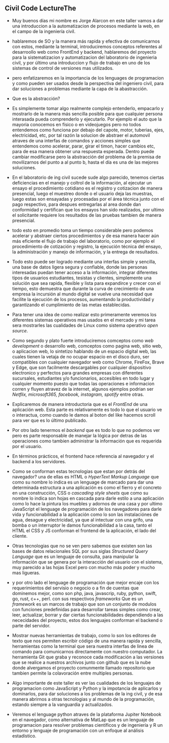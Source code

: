  ## Civil Code LectureThe
- Muy buenos días mi nombre es Jorge Alarcon en este taller vamos a dar una introduccion a la automatizacion de procesos mediante la web, en el campo de la ingeniería civil.
- hablaremos de SO y la manera más rapida y efectiva de comunicarnos con estos, mediante la terminal, introduciremos conceptos referentes al desarroollo web como FrontEnd y backend, hablaremos del proyecto para la sistematizacion y automatizacion del laboratorio de ingenieria civil, y por último una introduccion y flujo de trabajo en uno de los sistemas de control de versiones mas utilizados.
- pero enfatizaremos en la importancia de los lenguages de programacion y como pueden ser usados desde la perspectiva del ingeniero civil, para dar soluciones a problemas mediante la capa de la abastracción.
- Que es la abstracción?
- Es simplemente tomar algo realmente complejo entenderlo, empacarlo y mostrarlo de la manera más sencilla posible para que cualquier persona interasada pueda comprenderlo y ejecutarlo. Por ejemplo el auto que la mayoria conocemos en físico o en videojuegos pero no todos entendemos como funciona por debajo del capote, motor, tuberias, ejes, electricidad, etc, por tal razón la solucion de abstraer el automovil atraves de una interfas de comandos y acciones simples que entendemos como acelerar, parar, girar el timon, hacer cambios etc, para de esa manera obtener una respuesta esperada. Dentro puede cambiar modificarse pero la abstracción del problema de la premisa de movilizarnos del punto a al punto b, hasta el día es una de las mejores soluciones.
- En el laboratorio de ing civil sucede sude algo parecido, tenemos ciertas deficiencias en el manejo y coltrol de la información, al ejecutar un ensayo el procedimiento cotidiano es el registro y cotizacion de manera presencial, luego el muestreo donde o el usuario deja las muestras, luego estas son ensayadas y procesadas por el área técnica junto con el pago respectivo, para despues entregarlas al area donde dan conformidad y certifican que los ensayos han sido realizados, por ultimo el solicitante requiere los resultados de las pruebas tambien de manera presencial.
- todo esto en promedio toma un tiempo considerable pero podemos acelerar y abstraer ciertos procedimientos y de esa manera hacer aún más eficiente el flujo de trabajo del laboratorio, como por ejemplo el procedimiento de cotización y registro, la ejecución técnica del ensayo, la administración y manejo de información, y la entrega de resultados.
- Todo esto puede ser logrado mediante una interfas simple y sencilla, una base de datos ligera segura y confiable, donde las personas interesadas puedan tener acceso a la información, integrar diferentes tipos de usuarios estudiantes, tesistas y clientes, simplemente una solución que sea rapida, flexible y lista para expandirce y crecer con el tiempo, esto demuestra que durante la curva de crecimiento de una empresa la incursión al mundo digital se vuelve una necesidad que facilite la ejecución de los procesos, aumentando la productividad y garantizando el cumplimiento de las metas establecidas.

- Para tener una idea de como realizar esto primeramente veremos los diferentes sistemas operativos mas usados en el mercado y mi tarea sera mostrarles las cualidades de Linux como sistema operativo *open source*.
- Como segundo y plato fuerte introduciremos comceptos como *web development* o desarrollo web, comceptos como pagina web, sitio web, o aplicacion web, lo sintetizo hablando de un espacio digital web, las cuales tienen la vetaja de no ocupar espacio en el disco duro, ser compatibles con cualquier navegador web como Chrome, FireFox, Brave y Edge, que son facilmente descargables por cualquier dispositivo electronico y perfectos para grandes empresas con diferentes sucursales, estudiantes y/o funcionarios, accesibles en todo lugar y cualquier momento puesto que todas las operaciones e informacion corren y fluyen atravez de la internet, algunos ejemplos podrian ser *Netflix, microsoft365, facebook, instagram, spotify* entre otras. 

- Explicaremos de manera introductoria que es el *FrontEnd* de una aplicación web. Esta parte es relativamente es todo lo que el usuario ve o interactua, como cuando le damos al boton del like hacemos scroll para ver que es lo último publicado.
- Por otro lado tenermos el *backend* que es todo lo que no podemos ver pero es parte responsable de manejar la lógica por detras de las operaciones como tambien administrar la información que es requerida por el usuario.
- En términos prácticos, el frontend hace referencia al navegador y el backend a los servidores.

- Como se conforman estas tecnologias que estan por detrás del navegador? una de ellas es HTML o *HyperText Markup Language* que como su nombre lo indica es un lenguage de marcado para dar una determinada estructura a una aplicación es como el fierro y el concreto en una construcción, CSS o *cascading style sheets* que como su nombre lo indica son hojas en cascada para darle estilo a una aplicación como lo hace la pintura los muebles y adornos de una casa y por ultimo JavaScript el lenguage de programación de los navegadores para darle vida y funcionabilidad a la aplicación como lo son las instalaciónes de agua, desague y electricidad, ya que al intectuar con una grifo, una bomba o un interruptor le damos funcionabilidad a la casa, tanto el HTML el CSS y JS conforman el frontend de la aplicación, el lado del cliente.
- Otras tecnologias que no se ven pero sabemos que existen son las bases de datos relacionales SQL por sus siglas *Structured Query Language* que es un lenguaje de consulta, para manipular la información que se genera por la interacción del usuario con el sistema, muy parecido a las hojas Excel pero con mucho más poder y mucho mas ligueras. 
- y por otro lado el lenguage de programación que mejor encaje con los requerimientos del servisio o negocio o a fin de cuentas que dominemos mejor, como son php, java, javascrip, ruby, python, swift, go, rust, c++, perl. con sus respectivos *frameworks* Que es un *framework* es un marcos de trabajo que son un conjunto de modulos con funciones predefinidas para desarrollar tareas simples como crear, leer, actualizar, borrar y dar ciertas funcionabilidades dependiendo a las nececidades del proyecto, estos dos lenguajes conforman el backend o parte del servidor.

- Mostrar nuevas herramientas de trabajo, como lo son los editores de texto que nos permiten escribir código de una manera rapida y sencilla, herramientas como la terminal que sera nuestra interfas de linea de comando para comunicarnos directamente con nuestro computador. La herramienta Git que graba y reconoce cada modificación a las versiones que se realice a nuestros archivos junto con github que es la nube donde alvergamos el proyecto comunmente llamado repositorio que tambien permite la colavoración entre multiples personas.
- Algo importante de este taller es ver las cualidades de los lenguajes de programacion como JavaScript y Python y la impotancia de aplicarlos y dominarlos, para dar soluciones a los problemas de la ing civil, y de esa manera abrirnos a otras tecnologias y al mundo de la programación, estando siempre a la vanguardia y actualizados.
- Veremos el lenguage python atraves de la plataforma Jupiter Notebook en el navegador, como alternativa de MatLap que es un lenguaje de programacion para resolver problemas científicos y de ingeniería y R un entorno y lenguaje de programación con un enfoque al análisis estadístico.

